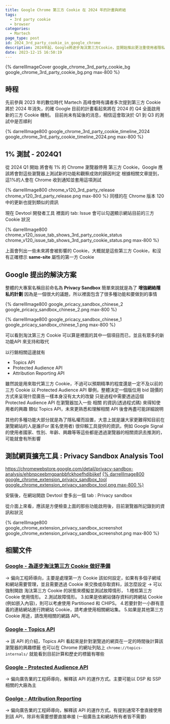 ```yaml
---
title: Google Chrome 第三方 Cookie 在 2024 年的計畫與終結
tags:
  - 3rd party cookie
  - browser
categories:
  - Martech
page_type: post
id: 2024_3rd_party_cookie_in_google_chrome
description: 2024年起，Google將逐步淘汰第三方Cookie，並開始推出更注重使用者隱私的 Privacy Sandbox，和整體目前的時間軸
date: 2023-12-15 16:50:19
---
```


{% darrellImageCover google_chrome_3rd_party_cookie_bg google_chrome_3rd_party_cookie_bg.png max-800 %}

## 時程

先前參與 2023 年的數位時代 Martech 高峰會時有講者多次提到第三方 Cookie 將於 2024 年消失，的確 Google 目前的計畫看起來將在 2024 的 Q4 全面啟用新的三方 Cookie 機制。
目前尚未有延後的消息，相信這會取決於 Q1 到 Q3 的測試中是否順利

{% darrellImage800 google_chrome_3rd_party_cookie_timeline_2024 google_chrome_3rd_party_cookie_timeline_2024.png max-800 %}

## 1% 測試 - 2024Q1

從 2024 Q1 開始
將會有 1% 的 Chrome 瀏覽器停用 第三方 Cookie，Google 應該將會對這些瀏覽器上測試新的功能和觀察成效的歸因判定
根據相關文章提到，這1%的人會在 Chrome 收到通知並套用這項測試

{% darrellImage800 chrome_v120_3rd_party_release chrome_v120_3rd_party_release.png max-800 %}
同樣的在 Chrome 版本 120 中的更新也提到類似的資訊

現在 Devtool 開發者工具 裡面的 tab: Issue 會可以勾選顯示網站目前的三方 Cookie 狀況

{% darrellImage800 chrome_v120_issue_tab_shows_3rd_party_cookie_status chrome_v120_issue_tab_shows_3rd_party_cookie_status.png max-800 %}

上面會列出一些未來將會被影響的 Cookie，大概就是這些第三方 Cookie，和沒有正確標示 **same-site** 屬性的第一方 Cookie

## Google 提出的解決方案

整體的大專案名稱目前命名為 **Privacy Sandbox**
簡單來說就是為了 **增強網絡隱私的計劃**
因為是一個很大的議題，所以裡面包含了很多種功能和要做到的事情

{% darrellImage800 google_pricacy_sandbox_chinese_2 google_pricacy_sandbox_chinese_2.png max-800 %}

{% darrellImage800 google_pricacy_sandbox_chinese_1 google_pricacy_sandbox_chinese_1.png max-800 %}

可以看到淘汰第三方 Cookie 可以算是裡面的其中一個項目而已，並且有眾多的新功能API 來支持和取代

以行銷相關這邊就有
- Topics API
- Protected Audience API
- Attribution Reporting API

雖然說是用來取代第三方 Cookie，不過可以預期精準的程度還是一定不及以前的三方 Cookie
以 Protected Audience API 舉例，整體決定一個版位用 bid 競價的方式來呈現什麼廣告一樣本身沒有太大的改變
只是過程中需要透過這個 Protected Audience API 在瀏覽器加入一些 相關 的資訊(透過程式碼) 來得知使用者的興趣
類似 Topics API，未來更熟悉和理解相關 API 後會再盡可能詳細說明

其他的多種功能大部分就是為了隱私權而設置，大意上就是讓大家更難得知目前在瀏覽網站的人是誰(For 匿名使用者)
很仰賴工具提供的資訊，例如 Google Signal 的使用者國家、性別、年齡、興趣等等這些都是透過瀏覽器的相關資訊去推測的，
可能就會有所影響

## 測試網頁擴充工具 : Privacy Sandbox Analysis Tool 

https://chromewebstore.google.com/detail/privacy-sandbox-analysis/ehbnpceebmgpanbbfckhoefhdibijkef
[{% darrellImage800 google_chrome_extension_privacy_sandbox_tool google_chrome_extension_privacy_sandbox_tool.png max-800 %}](https://chromewebstore.google.com/detail/privacy-sandbox-analysis/ehbnpceebmgpanbbfckhoefhdibijkef)

安裝後，在網站開啟 Devtool 會多出一個 tab : Privacy sandbox

從介面上來看，應該是方便檢查上面的那些功能啟用後，目前瀏覽器所記錄到的資訊和狀況

{% darrellImage800 google_chrome_extension_privacy_sandbox_screenshot google_chrome_extension_privacy_sandbox_screenshot.png max-800 %}

## 相關文件

### [Google - 為逐步淘汰第三方 Cookie 做好準備](https://developers.google.com/privacy-sandbox/3pcd?hl=zh-tw)
-> 偏向工程師導向，主要是處理第一方 Cookie 該如何設定，如果有多個子網域和網站需要管理，並且需要透過 Cookie 來交換或存取資料，該怎麼設定
-> 可以強制開啟 淘汰第三方 Cookie 的狀態來模擬並測試故障情形，
1.稽核第三方 Cookie 使用情形。
2.測試故障情形。
3.如果是依網站儲存資料的跨網站 Cookie (例如嵌入內容)，則可以考慮使用 Partitioned 和 CHIPS。
4.若要針對一小群有意義的連結網站進行跨網站 Cookie，請考慮使用相關網站集。
5.如果是其他第三方 Cookie 用途，請改用相關的網路 API。

### [Google - Topics API](https://developers.google.com/privacy-sandbox/relevance/topics/developer-guide)
-> 該 API 的介紹，Topics API 看起來是針對瀏覽過的網頁在一定的時間後計算該瀏覽器的興趣標籤
也可以在 Chrome 的網址列貼上 `chrome://topics-internals/`
就能看到目前計算和歷史的標籤有哪些

### [Google - Protected Audience API](https://developers.google.com/privacy-sandbox/relevance/protected-audience#overview)
-> 偏向廣告業的工程師導向，解釋該 API 的運作方式。主要可能以 DSP 和 SSP 相關的大廠為主

### [Goolge - Attribution Reporting](https://developers.google.com/privacy-sandbox/relevance/attribution-reporting)
-> 偏向廣告業的工程師導向，解釋該 API 的運作方式。有提到通常不會直接使用到該 API，除非有需要想要直接串接 (一般廣告主和網站所有者皆不需要)
